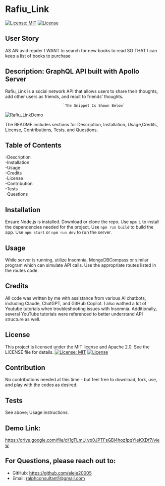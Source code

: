 # Rafiu_Link
[![License: MIT](https://img.shields.io/badge/License-MIT-yellow.svg)](https://opensource.org/licenses/MIT) 
[![License](https://img.shields.io/badge/License-Apache_2.0-blue.svg)](https://opensource.org/licenses/Apache-2.0) 

## User Story

AS AN avid reader
I WANT to search for new books to read
SO THAT I can keep a list of books to purchase

## Description: GraphQL API built with Apollo Server
Rafiu_Link is a social network API that allows users to share their thoughts, add other users as friends, and react to friends' thoughts.


                              `The Snippet Is Shown Below`
![Rafiu_LinkDemo](https://github.com/user-attachments/assets/ae421439-2e8c-4391-b1e8-2dc64f2808ad)






The README includes sections for Description, Installation, Usage,Credits, License, Contributions, Tests, and Questions.   


## Table of Contents

-Description     
-Installation      
-Usage     
-Credits    
-License         
-Contribution       
-Tests         
-Questions

## Installation
Ensure Node.js is installed. Download or clone the repo. Use `npm i` to install the dependencies needed for the project. Use `npm run build` to build the app. Use `npm start` or `npm run dev` to run the server.
 
## Usage
While server is running, utilize Insomnia, MongoDBCompass or similar program which can simulate API calls. Use the appropriate routes listed in the routes code.

## Credits
All code was written by me with assistance from various AI chatbots, including Claude, ChatGPT, and GitHub Copilot. I also wathed a lot of Youtube tutorials when troubleshooting issues with Insomnia. Additionally, several YouTube tutorials were referenced to better understand API structure as well. 

## License
This project is licensed under the MIT license and Apache 2.0. See the LICENSE file for details.
[![License: MIT](https://img.shields.io/badge/License-MIT-yellow.svg)](https://opensource.org/licenses/MIT)
[![License](https://img.shields.io/badge/License-Apache_2.0-blue.svg)](https://opensource.org/licenses/Apache-2.0)

## Contribution
No contributions needed at this time - but feel free to download, fork, use, and play with the codes as desired.

## Tests
See above; Usage instructions.

## Demo Link: 
https://drive.google.com/file/d/1gTLmU_vp0JPTFsGBl4hoz1pqYIeKXDf7/view 

## For Questions, please reach out to:
 
- GitHub: https://github.com/elele20005
- Email: ralphconsultant1@gmail.com 
